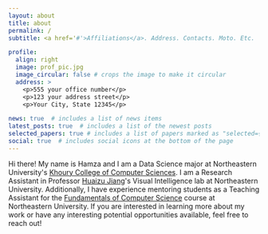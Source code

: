 ```yaml
---
layout: about
title: about
permalink: /
subtitle: <a href='#'>Affiliations</a>. Address. Contacts. Moto. Etc.

profile:
  align: right
  image: prof_pic.jpg
  image_circular: false # crops the image to make it circular
  address: >
    <p>555 your office number</p>
    <p>123 your address street</p>
    <p>Your City, State 12345</p>

news: true  # includes a list of news items
latest_posts: true  # includes a list of the newest posts
selected_papers: true # includes a list of papers marked as "selected={true}"
social: true  # includes social icons at the bottom of the page
---
```


Hi there! My name is Hamza and I am a Data Science major at Northeastern University's [Khoury College of Computer Sciences](https://www.khoury.northeastern.edu/). I am a Research Assistant in Professor [Huaizu Jiang](https://jianghz.me/)'s Visual Intelligence lab at Northeastern University. Additionally, I have experience mentoring students as a Teaching Assistant for the [Fundamentals of Computer Science](https://course.ccs.neu.edu/cs2500/) course at Northeastern University. If you are interested in learning more about my work or have any interesting potential opportunities available, feel free to reach out!